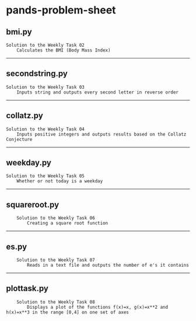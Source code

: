 # pands-problem-sheet
##  bmi.py

    Solution to the Weekly Task 02
        Calculates the BMI (Body Mass Index)

___
##  secondstring.py 

    Solution to the Weekly Task 03
        Inputs string and outputs every second letter in reverse order

___
##  collatz.py 

    Solution to the Weekly Task 04
        Inputs positive integers and outputs results based on the Collatz Conjecture

___
##  weekday.py

    Solution to the Weekly Task 05
        Whether or not today is a weekday 

___
##  squareroot.py 

        Solution to the Weekly Task 06
            Creating a square root function 

___
##  es.py

        Solution to the Weekly Task 07
            Reads in a text file and outputs the number of e's it contains

___   
##  plottask.py

        Solution to the Weekly Task 08
            Displays a plot of the functions f(x)=x, g(x)=x**2 and h(x)=x**3 in the range [0,4] on one set of axes